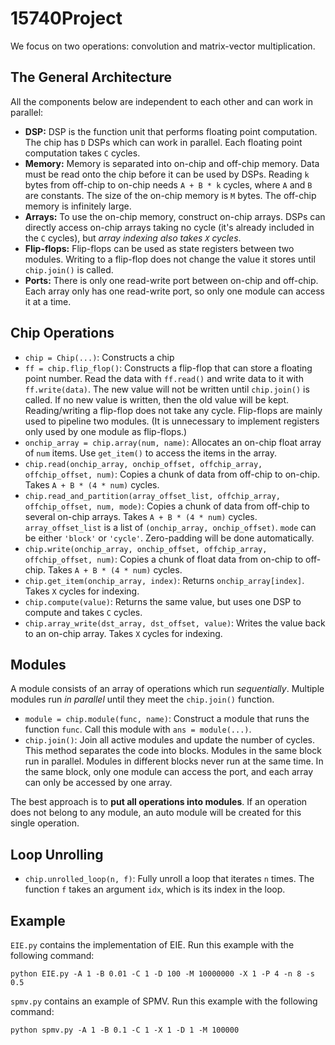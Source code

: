 # 15740Project

We focus on two operations: convolution and matrix-vector multiplication.

## The General Architecture
All the components below are independent to each other and can work in parallel:
- **DSP:** DSP is the function unit that performs floating point computation. The chip has `D` DSPs which can work in parallel. Each floating point computation takes `C` cycles.
- **Memory:** Memory is separated into on-chip and off-chip memory. Data must be read onto the chip before it can be used by DSPs. Reading `k` bytes from off-chip to on-chip needs `A + B * k` cycles, where `A` and `B` are constants. The size of the on-chip memory is `M` bytes. The off-chip memory is infinitely large.
- **Arrays:** To use the on-chip memory, construct on-chip arrays. DSPs can directly access on-chip arrays taking no cycle (it's already included in the `C` cycles), but *array indexing also takes `X` cycles*.
- **Flip-flops:** Flip-flops can be used as state registers between two modules. Writing to a flip-flop does not change the value it stores until `chip.join()` is called.
- **Ports:** There is only one read-write port between on-chip and off-chip. Each array only has one read-write port, so only one module can access it at a time.


## Chip Operations
- `chip = Chip(...)`: Constructs a chip
- `ff = chip.flip_flop()`: Constructs a flip-flop that can store a floating point number. Read the data with `ff.read()` and write data to it with `ff.write(data)`. The new value will not be written until `chip.join()` is called. If no new value is written, then the old value will be kept. Reading/writing a flip-flop does not take any cycle. Flip-flops are mainly used to pipeline two modules. (It is unnecessary to implement registers only used by one module as flip-flops.)
- `onchip_array = chip.array(num, name)`: Allocates an on-chip float array of `num` items. Use `get_item()` to access the items in the array.
- `chip.read(onchip_array, onchip_offset, offchip_array, offchip_offset, num)`: Copies a chunk of data from off-chip to on-chip. Takes `A + B * (4 * num)` cycles.
- `chip.read_and_partition(array_offset_list, offchip_array, offchip_offset, num, mode)`: Copies a chunk of data from off-chip to several on-chip arrays. Takes `A + B * (4 * num)` cycles. `array_offset_list` is a list of `(onchip_array, onchip_offset)`. `mode` can be either `'block'` or `'cycle'`. Zero-padding will be done automatically.
- `chip.write(onchip_array, onchip_offset, offchip_array, offchip_offset, num)`: Copies a chunk of float data from on-chip to off-chip. Takes `A + B * (4 * num)` cycles.
- `chip.get_item(onchip_array, index)`: Returns `onchip_array[index]`. Takes `X` cycles for indexing.
- `chip.compute(value)`: Returns the same value, but uses one DSP to compute and takes `C` cycles.
- `chip.array_write(dst_array, dst_offset, value)`: Writes the value back to an on-chip array. Takes `X` cycles for indexing.

## Modules
A module consists of an array of operations which run *sequentially*. Multiple modules run *in parallel* until they meet the `chip.join()` function.
- `module = chip.module(func, name)`: Construct a module that runs the function `func`. Call this module with `ans = module(...)`.
- `chip.join()`: Join all active modules and update the number of cycles. This method separates the code into blocks. Modules in the same block run in parallel. Modules in different blocks never run at the same time. In the same block, only one module can access the port, and each array can only be accessed by one array.

The best approach is to **put all operations into modules**. If an operation does not belong to any module, an auto module will be created for this single operation.

## Loop Unrolling
- `chip.unrolled_loop(n, f)`: Fully unroll a loop that iterates `n` times. The function `f` takes an argument `idx`, which is its index in the loop.

## Example

`EIE.py` contains the implementation of EIE. Run this example with the following command:
```
python EIE.py -A 1 -B 0.01 -C 1 -D 100 -M 10000000 -X 1 -P 4 -n 8 -s 0.5
```


`spmv.py` contains an example of SPMV. Run this example with the following command:
```
python spmv.py -A 1 -B 0.1 -C 1 -X 1 -D 1 -M 100000
```
